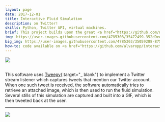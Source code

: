 ```yaml
---
layout: page
date: 2017-12-01
title: Interactive Fluid Simulation
description: on Twitter!
skills: Python, Twitter API, virtual machines.
brief: This project builds upon the great <a href="https://github.com/ngcm/interactive-fluid-demo" target="_blank">fluid flow simulation</a> developed by <a href="http://cmg.soton.ac.uk/people/gmd1n15/" target="_blank">Gary Downing</a> as an <a href="http://ngcm.soton.ac.uk" target="_blank">NGCM</a> outreach show. This fluid simulation software takes real input from a web-cam and runs a fluid simulation on top of the real-time images, where fluid comes from the left-hand side of the screen and is affected by the present objects on its way. This has been proven very successful in previous outreach events from the University of Southampton. For this year's University of Southampton Science and Engineering Festival 2018, and any other outreach events, I made a simple extension which integrates with Twitter. Basically, any participant can send a custom image or drawing to our Twitter account <a href="https://twitter.com/FluidFlowTest" target="_blank">@FluidFlowTest</a>, and will instantly receive a GIF with the fluid simulation on top of their image in return.
img: https://user-images.githubusercontent.com/4785303/35472499-352d9ee0-0368-11e8-83ca-f20c6c2cc1ea.png
big_img: https://user-images.githubusercontent.com/4785303/35059288-8757857c-fbb2-11e7-9b96-b0d32f02744f.gif
how-to: code available on <a href="https://github.com/alvaropp/interactive-fluid-twitter" target="_blank">GitHub</a>.
---
```


<div class="img_single">
    <img class="col three" src="https://user-images.githubusercontent.com/4785303/35060001-eb033510-fbb4-11e7-8d14-384632987b6b.gif"/>
</div>

<br>

This software uses [Tweepy](https://github.com/tweepy/tweepy){:target="_ blank"} to implement a Twitter stream listener which captures tweets that mention our Twitter account. When one such tweet is received, the software automatically tries to retrieve an attached image, which is then used to run the fluid simulation. Several stills of this simulation are captured and built into a GIF, which is then tweeted back at the user.

<hr>

![](https://img.shields.io/badge/License-MIT-yellow.svg)
